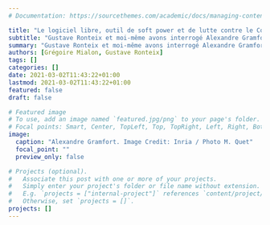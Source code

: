 ```yaml
---
# Documentation: https://sourcethemes.com/academic/docs/managing-content/

title: "Le logiciel libre, outil de soft power et de lutte contre le Covid-19"
subtitle: "Gustave Ronteix et moi-même avons interrogé Alexandre Gramfort, chercheur en machine learning à Inria Saclay, pour le Grand Continent. Open source comme outil stratégique, naissance de scikit-learn, IA en santé, GAFAs et monde académique : le résultat est passionnant et disponible [ici](https://legrandcontinent.eu/fr/2021/02/24/le-logiciel-libre-outil-de-soft-power-lutte-contre-le-covid-19/)."
summary: "Gustave Ronteix et moi-même avons interrogé Alexandre Gramfort, chercheur en machine learning à Inria Saclay, pour le Grand Continent. Open source comme outil stratégique, naissance de scikit-learn, IA en santé, GAFAs et monde académique : le résultat est passionnant et disponible [ici](https://legrandcontinent.eu/fr/2021/02/24/le-logiciel-libre-outil-de-soft-power-lutte-contre-le-covid-19/)."
authors: [Grégoire Mialon, Gustave Ronteix]
tags: []
categories: []
date: 2021-03-02T11:43:22+01:00
lastmod: 2021-03-02T11:43:22+01:00
featured: false
draft: false

# Featured image
# To use, add an image named `featured.jpg/png` to your page's folder.
# Focal points: Smart, Center, TopLeft, Top, TopRight, Left, Right, BottomLeft, Bottom, BottomRight.
image:
  caption: "Alexandre Gramfort. Image Credit: Inria / Photo M. Quet"
  focal_point: ""
  preview_only: false

# Projects (optional).
#   Associate this post with one or more of your projects.
#   Simply enter your project's folder or file name without extension.
#   E.g. `projects = ["internal-project"]` references `content/project/deep-learning/index.md`.
#   Otherwise, set `projects = []`.
projects: []
---
```

